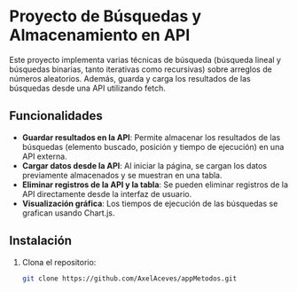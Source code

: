 # Proyecto de Búsquedas y Almacenamiento en API

Este proyecto implementa varias técnicas de búsqueda (búsqueda lineal y búsquedas binarias, tanto iterativas como recursivas) sobre arreglos de números aleatorios. Además, guarda y carga los resultados de las búsquedas desde una API utilizando fetch.

## Funcionalidades

- **Guardar resultados en la API**: Permite almacenar los resultados de las búsquedas (elemento buscado, posición y tiempo de ejecución) en una API externa.
- **Cargar datos desde la API**: Al iniciar la página, se cargan los datos previamente almacenados y se muestran en una tabla.
- **Eliminar registros de la API y la tabla**: Se pueden eliminar registros de la API directamente desde la interfaz de usuario.
- **Visualización gráfica**: Los tiempos de ejecución de las búsquedas se grafican usando Chart.js.

## Instalación

1. Clona el repositorio:

   ```bash
   git clone https://github.com/AxelAceves/appMetodos.git
